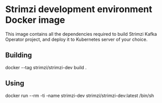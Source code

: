 Strimzi development environment Docker image
============================================

This image contains all the dependencies required to build Strimzi Kafka Operator project, and deploy it to Kubernetes server of your choice.

Building
--------

docker --tag strimzi/strimzi-dev build .


Using
-----

docker run --rm -ti -name strimzi-dev strimzi/strimzi-dev:latest /bin/sh


